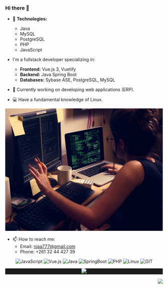 ### Hi there 👋

- 🌱 **Technologies:**
  - Java
  - MySQL
  - PostgreSQL
  - PHP
  - JavaScript

- I'm a fullstack developer specializing in:
  - **Frontend:** Vue.js 3, Vuetify
  - **Backend:** Java Spring Boot
  - **Databases:** Sybase ASE, PostgreSQL, MySQL

- 🔭 Currently working on developing web applications (ERP).
- 💻 Have a fundamental knowledge of Linux.

![Cover](https://github.com/andrianina777/andrianina777/blob/master/img/cover.jpg)

<!-- CONTACT -->
- 📫 How to reach me:
  - Email: [njaa777@gmail.com](mailto:njaa777@gmail.com)
  - Phone: +261 32 44 427 39

<!-- SKILLS -->
<p align="center">
  <img alt='JavaScript' src='https://img.shields.io/badge/JavaScript-F7DF1E?style=for-the-badge&logo=javascript&logoColor=teal'/>
  <img alt='Vue.js' src='https://img.shields.io/badge/Vue.js-35495E?style=for-the-badge&logo=vuedotjs&logoColor=4FC08D'/>
  <img alt='Java' src='https://img.shields.io/badge/Java-ED8B00?style=for-the-badge&logo=openjdk&logoColor=white'/>
  <img alt='SpringBoot' src='https://img.shields.io/badge/SpringBoot-6DB33F?style=flat-square&logo=Spring&logoColor=white'/>
  <img alt='PHP' src='https://img.shields.io/badge/PHP-777BB4?style=for-the-badge&logo=php&logoColor=white'/>
  <img alt='Linux' src='https://img.shields.io/badge/Linux-3776AB?style=for-the-badge&logo=linux&logoColor=white'/>
  <img alt='GIT' src='https://img.shields.io/badge/git-%23F05033.svg?style=for-the-badge&logo=git&logoColor=white'/>
</p>

<!-- Linux Typing -->
<p align="center" style="background: #1c1c1c;">  
  <img src="https://readme-typing-svg.herokuapp.com?font=product+sans&amp;color=06ACBD&amp;center=true&amp;lines=%24%20sudo%20apt%20install%20brain&amp;duration=7000">
</p>

<!-- Visitor -->
<p align="right">
  <img src="https://api.visitorbadge.io/api/visitors?path=https%3A%2F%2Fgithub.com%2Fandrianina777&countColor=%23263759"/>
</p>

<!--
**andrianina777/andrianina777** is a ✨ _special_ ✨ repository because its `README.md` (this file) appears on your GitHub profile.

Here are some ideas to get you started:

- 🔭 I’m currently working on ...
- 🌱 I’m currently learning ...
- 👯 I’m looking to collaborate on ...
- 🤔 I’m looking for help with ...
- 💬 Ask me about ...
- 📫 How to reach me: ...
- 😄 Pronouns: ...
- ⚡ Fun fact: ...
-->
